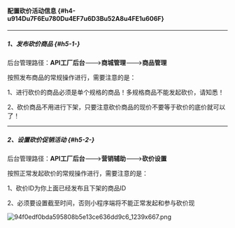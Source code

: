 #### 配置砍价活动信息 {#h4-u914Du7F6Eu780Du4EF7u6D3Bu52A8u4FE1u606F}

---

##### 1、发布砍价商品 {#h5-1-}

后台管理路径：**API工厂后台**——-&gt;**商城管理**——-&gt;**商品管理**

按照发布商品的常规操作进行，需要注意的是：

1、进行砍价的商品必须是单个规格的商品！多规格商品不能发起砍价，请知悉！

2、砍价商品不用进行下架，只要注意砍价商品的现价不要等于砍价的底价就可以了！

---

##### 2、设置砍价促销活动 {#h5-2-}

后台管理路径：**API工厂后台**——-&gt;**营销辅助**——-&gt;**砍价设置**

按照正常发起砍价的常规操作进行，需要注意的是：

1、砍价ID为你上面已经发布且下架的商品ID

2、必须要设置截至时间，否则小程序端将不能正常发起和参与砍价现

![](https://daxue.qinghuan.app/uploads/projects/YanXuan-API/15330f64e4c516d2.png "94f0edf0bda595808b5e13ce636dd9c6\_1239x667.png")

